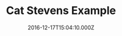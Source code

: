 ---
templateKey: alert-post
subjectName: Cat Stevens
date: 2016-12-17T15:04:10.000Z
title: Cat Stevens Example
description: Something that was given
active: true
zipcode: "64150"
department: "kcmo-example"
mainImage: /img/272_3000x2000_all-free-download.com_25735825.jpg
lat: 0
long: 0
radius: 0
---